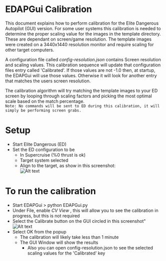 # EDAPGui Calibration
This document explains how to perform calibration for the Elite Dangerous Autopilot (GUI) version.   For some user systems this calibration is needed to determine the proper scaling value for the images in the template directory.  These are dependant on screen/game resolution.   The template images were created on a 3440x1440 resolution monitor and require scaling for other target computers.

A configuration file called _config-resolution.json_ contains Screen resolution and scaling values.  This calibration sequence will update that configuration files entry called 'Calibrated'.   If those values are not -1.0 then, at startup, the EDAPGui will use those values.  Otherwise it will look for another entry that matches the users screen resolution.

The calibration algorithm will try matching the template images to your ED screen by looping through scaling factors and picking the most optimal scale based on the match percentage.<br>
``` Note: No commands will be sent to ED during this calibration, it will simply be performing screen grabs. ```

# Setup
* Start Elite Dangerous (ED)
* Set the ED configuration to be
    * In Supercruise (%0 thrust is ok)
    * Target system selected
    * Align to the target, as show in this screenshot:<br>
![Alt text](screen/screen-cap-calibrate.png?raw=true "Calibrate ED Config")  

# To run the calibration
* Start EDAPGui   > python EDAPGui.py
* Under File, enable _CV View_ , this will allow you to see the calibration in progress, but this is not required
* Select the Calibrate button on the GUI circled in this screenshot"<br>
![Alt text](screen/EDAPGui-calibrate.png?raw=true "Calibrate ED Config") 
* Select OK from the popup
  * The calibration will likely take less than 1 minute
  * The GUI Window will show the results 
    * Also you can open config-resolution.json to see the selected scaling values for the 'Calibrated' key

